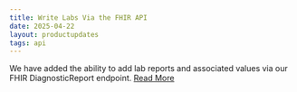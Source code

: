 ```yaml
---
title: Write Labs Via the FHIR API
date: 2025-04-22
layout: productupdates
tags: api 
---
```


We have added the ability to add lab reports and associated values via our FHIR DiagnosticReport endpoint. [Read More](/api/diagnosticreport-operations/#create-lab-report)
